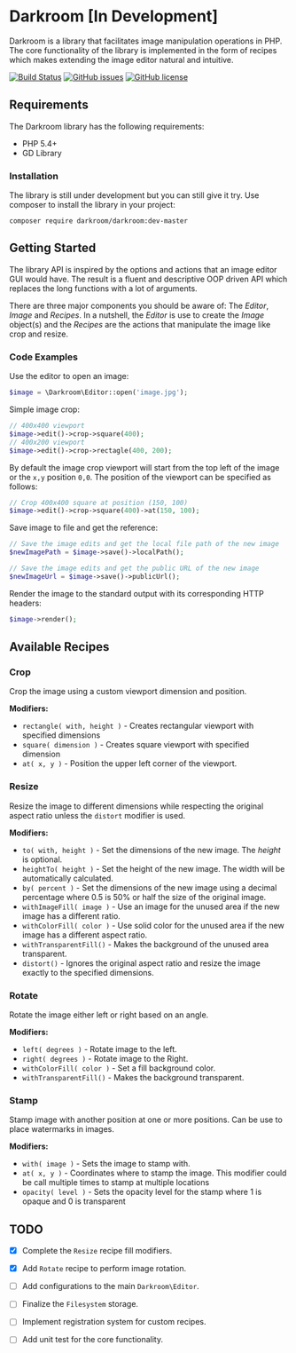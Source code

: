 # Darkroom [In Development]
Darkroom is a library that facilitates image manipulation operations in PHP. The core functionality of the library is 
implemented in the form of recipes which makes extending the image editor natural and intuitive.

[![Build Status](https://img.shields.io/travis/ptejada/darkroom/master.svg?style=flat)](https://travis-ci.org/ptejada/darkroom)
[![GitHub issues](https://img.shields.io/github/issues/ptejada/darkroom.svg)](https://github.com/ptejada/darkroom/issues)
[![GitHub license](https://img.shields.io/github/license/ptejada/darkroom.svg)](https://github.com/ptejada/darkroom/blob/master/LICENSE)

## Requirements
The Darkroom library has the following requirements:
- PHP 5.4+
- GD Library

### Installation
The library is still under development but you can still give it try.
Use composer to install the library in your project:
```
composer require darkroom/darkroom:dev-master
```

## Getting Started
The library API is inspired by the options and actions that an image editor GUI would have. The result is a fluent and 
descriptive OOP driven API which replaces the long functions with a lot of arguments.

There are three major components you should be aware of: The *Editor*, *Image* and *Recipes*. In a nutshell, the *Editor*
is use to create the *Image* object(s) and the *Recipes* are the actions that manipulate the image like crop and resize.

### Code Examples
Use the editor to open an image:
```php
$image = \Darkroom\Editor::open('image.jpg');   
```

Simple image crop:
```php
// 400x400 viewport
$image->edit()->crop->square(400); 
// 400x200 viewport
$image->edit()->crop->rectagle(400, 200);
```
By default the image crop viewport will start from the top left of the image or the `x,y` position `0,0`. The position
of the viewport can be specified as follows:
```php
// Crop 400x400 square at position (150, 100)
$image->edit()->crop->square(400)->at(150, 100);
```

Save image to file and get the reference:
```php
// Save the image edits and get the local file path of the new image
$newImagePath = $image->save()->localPath();

// Save the image edits and get the public URL of the new image
$newImageUrl = $image->save()->publicUrl();
```

Render the image to the standard output with its corresponding HTTP headers:
 ```php 
 $image->render();
 ```
 
 ## Available Recipes
 ### Crop
 Crop the image using a custom viewport dimension and position.
 
 **Modifiers:**
 - `rectangle( with, height )` - Creates rectangular viewport with specified dimensions 
 - `square( dimension )` - Creates square viewport with specified dimension
 - `at( x, y )` - Position the upper left corner of the viewport.
  
 ### Resize
Resize the image to different dimensions while respecting the original aspect ratio unless the `distort` modifier is used.

 **Modifiers:**
 - `to( with, height )` - Set the dimensions of the new image. The *height* is optional.
 - `heightTo( height )` - Set the height of the new image. The width will be automatically calculated.
 - `by( percent )` - Set the dimensions of the new image using a decimal percentage where 0.5 is 50% or half the size of the original image.
 - `withImageFill( image )` - Use an image for the unused area if the new image has a different ratio.
 - `withColorFill( color )` - Use solid color for the unused area if the new image has a different aspect ratio.
 - `withTransparentFill()` - Makes the background of the unused area transparent.
 - `distort()` - Ignores the original aspect ratio and resize the image exactly to the specified dimensions.
 
 ### Rotate
 Rotate the image either left or right based on an angle.
 
 **Modifiers:**
  - `left( degrees )` - Rotate image to the left.
  - `right( degrees )` - Rotate image to the Right.
  - `withColorFill( color )` - Set a fill background color. 
  - `withTransparentFill()` - Makes the background transparent.
  
### Stamp
Stamp image with another position at one or more positions. Can be use to place watermarks in images.

**Modifiers:**
- `with( image )` - Sets the image to stamp with.
- `at( x, y )` - Coordinates where to stamp the image. This modifier could be call multiple times to stamp at multiple locations
- `opacity( level )` - Sets the opacity level for the stamp where 1 is opaque and 0 is transparent 

## TODO
- [X] Complete the `Resize` recipe fill modifiers.
- [X] Add `Rotate` recipe to perform image rotation.
- [ ] Add configurations to the main `Darkroom\Editor`.
- [ ] Finalize the `Filesystem` storage.
- [ ] Implement registration system for custom recipes.
- [ ] Add unit test for the core functionality.




